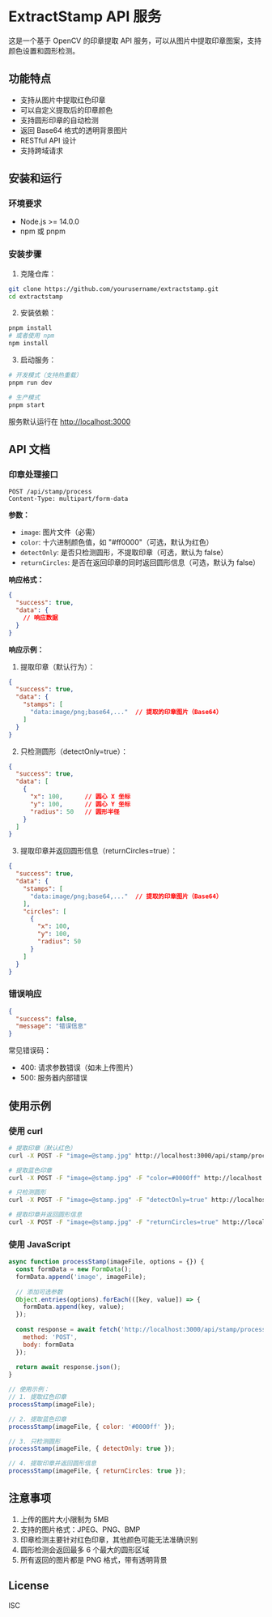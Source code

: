 # ExtractStamp API 服务

这是一个基于 OpenCV 的印章提取 API 服务，可以从图片中提取印章图案，支持颜色设置和圆形检测。

## 功能特点

- 支持从图片中提取红色印章
- 可以自定义提取后的印章颜色
- 支持圆形印章的自动检测
- 返回 Base64 格式的透明背景图片
- RESTful API 设计
- 支持跨域请求

## 安装和运行

### 环境要求

- Node.js >= 14.0.0
- npm 或 pnpm

### 安装步骤

1. 克隆仓库：

```bash
git clone https://github.com/yourusername/extractstamp.git
cd extractstamp
```

2. 安装依赖：

```bash
pnpm install
# 或者使用 npm
npm install
```

3. 启动服务：

```bash
# 开发模式（支持热重载）
pnpm run dev

# 生产模式
pnpm start
```

服务默认运行在 <http://localhost:3000>

## API 文档

### 印章处理接口

```http
POST /api/stamp/process
Content-Type: multipart/form-data
```

**参数：**

- `image`: 图片文件（必需）
- `color`: 十六进制颜色值，如 "#ff0000"（可选，默认为红色）
- `detectOnly`: 是否只检测圆形，不提取印章（可选，默认为 false）
- `returnCircles`: 是否在返回印章的同时返回圆形信息（可选，默认为 false）

**响应格式：**

```json
{
  "success": true,
  "data": {
    // 响应数据
  }
}
```

**响应示例：**

1. 提取印章（默认行为）：

```json
{
  "success": true,
  "data": {
    "stamps": [
      "data:image/png;base64,..."  // 提取的印章图片（Base64）
    ]
  }
}
```

2. 只检测圆形（detectOnly=true）：

```json
{
  "success": true,
  "data": [
    {
      "x": 100,      // 圆心 X 坐标
      "y": 100,      // 圆心 Y 坐标
      "radius": 50   // 圆形半径
    }
  ]
}
```

3. 提取印章并返回圆形信息（returnCircles=true）：

```json
{
  "success": true,
  "data": {
    "stamps": [
      "data:image/png;base64,..."  // 提取的印章图片（Base64）
    ],
    "circles": [
      {
        "x": 100,
        "y": 100,
        "radius": 50
      }
    ]
  }
}
```

### 错误响应

```json
{
  "success": false,
  "message": "错误信息"
}
```

常见错误码：

- 400: 请求参数错误（如未上传图片）
- 500: 服务器内部错误

## 使用示例

### 使用 curl

```bash
# 提取印章（默认红色）
curl -X POST -F "image=@stamp.jpg" http://localhost:3000/api/stamp/process

# 提取蓝色印章
curl -X POST -F "image=@stamp.jpg" -F "color=#0000ff" http://localhost:3000/api/stamp/process

# 只检测圆形
curl -X POST -F "image=@stamp.jpg" -F "detectOnly=true" http://localhost:3000/api/stamp/process

# 提取印章并返回圆形信息
curl -X POST -F "image=@stamp.jpg" -F "returnCircles=true" http://localhost:3000/api/stamp/process
```

### 使用 JavaScript

```javascript
async function processStamp(imageFile, options = {}) {
  const formData = new FormData();
  formData.append('image', imageFile);
  
  // 添加可选参数
  Object.entries(options).forEach(([key, value]) => {
    formData.append(key, value);
  });
  
  const response = await fetch('http://localhost:3000/api/stamp/process', {
    method: 'POST',
    body: formData
  });
  
  return await response.json();
}

// 使用示例：
// 1. 提取红色印章
processStamp(imageFile);

// 2. 提取蓝色印章
processStamp(imageFile, { color: '#0000ff' });

// 3. 只检测圆形
processStamp(imageFile, { detectOnly: true });

// 4. 提取印章并返回圆形信息
processStamp(imageFile, { returnCircles: true });
```

## 注意事项

1. 上传的图片大小限制为 5MB
2. 支持的图片格式：JPEG、PNG、BMP
3. 印章检测主要针对红色印章，其他颜色可能无法准确识别
4. 圆形检测会返回最多 6 个最大的圆形区域
5. 所有返回的图片都是 PNG 格式，带有透明背景

## License

ISC

